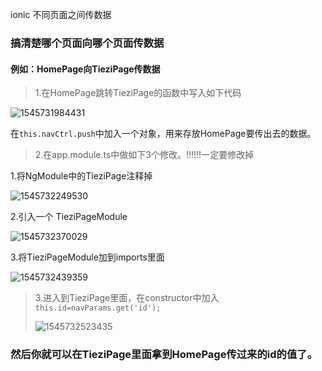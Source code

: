 ionic 不同页面之间传数据

### 搞清楚哪个页面向哪个页面传数据

#### 例如：HomePage向TieziPage传数据

> 1.在HomePage跳转TieziPage的函数中写入如下代码

![1545731984431](C:\Users\lenovo\AppData\Roaming\Typora\typora-user-images\1545731984431.png)

在`this.navCtrl.push`中加入一个对象，用来存放HomePage要传出去的数据。

> 2.在app.module.ts中做如下3个修改。!!!!!!一定要修改掉

1.将NgModule中的TieziPage注释掉

![1545732249530](C:\Users\lenovo\AppData\Roaming\Typora\typora-user-images\1545732249530.png)

2.引入一个 TieziPageModule



![1545732370029](C:\Users\lenovo\AppData\Roaming\Typora\typora-user-images\1545732370029.png)

3.将TieziPageModule加到imports里面



![1545732439359](C:\Users\lenovo\AppData\Roaming\Typora\typora-user-images\1545732439359.png)

> 3.进入到TieziPage里面，在constructor中加入`this.id=navParams.get('id');`
>
> ![1545732523435](C:\Users\lenovo\AppData\Roaming\Typora\typora-user-images\1545732523435.png)
>
>

### 然后你就可以在TieziPage里面拿到HomePage传过来的id的值了。

